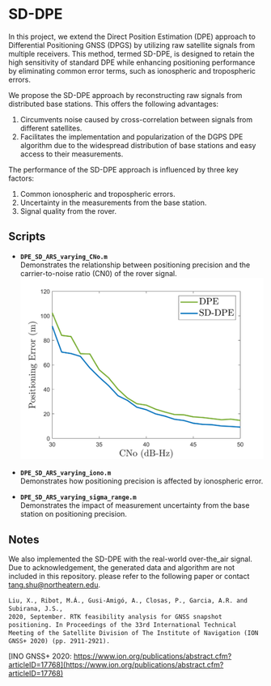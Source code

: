 # SD-DPE

In this project, we extend the Direct Position Estimation (DPE) approach to Differential Positioning GNSS (DPGS) by utilizing raw satellite signals from multiple receivers. This method, termed SD-DPE, is designed to retain the high sensitivity of standard DPE while enhancing positioning performance by eliminating common error terms, such as ionospheric and tropospheric errors.

We propose the SD-DPE approach by reconstructing raw signals from distributed base stations. This offers the following advantages:

1. Circumvents noise caused by cross-correlation between signals from different satellites.
2. Facilitates the implementation and popularization of the DGPS DPE algorithm due to the widespread distribution of base stations and easy access to their measurements.

The performance of the SD-DPE approach is influenced by three key factors:

1. Common ionospheric and tropospheric errors.
2. Uncertainty in the measurements from the base station.
3. Signal quality from the rover.

## Scripts

- **`DPE_SD_ARS_varying_CNo.m`**  
  Demonstrates the relationship between positioning precision and the carrier-to-noise ratio (CN0) of the rover signal.  
  <img src="figs/error_vs_CNo.png" alt="Positioning Error vs CN0" width="600"/>

- **`DPE_SD_ARS_varying_iono.m`**  
  Demonstrates how positioning precision is affected by ionospheric error.

- **`DPE_SD_ARS_varying_sigma_range.m`**  
  Demonstrates the impact of measurement uncertainty from the base station on positioning precision.  

## Notes
We also implemented the SD-DPE with the real-world over-the_air signal. Due to acknowledgement, the generated data and algorithm are not included in this repository. please refer to the following paper or contact tang.shu@northeatern.edu.  
```
Liu, X., Ribot, M.Á., Gusi-Amigó, A., Closas, P., Garcia, A.R. and Subirana, J.S.,
2020, September. RTK feasibility analysis for GNSS snapshot positioning. In Proceedings of the 33rd International Technical Meeting of the Satellite Division of The Institute of Navigation (ION GNSS+ 2020) (pp. 2911-2921).  
```  
[INO GNSS+ 2020: https://www.ion.org/publications/abstract.cfm?articleID=17768](https://www.ion.org/publications/abstract.cfm?articleID=17768)
